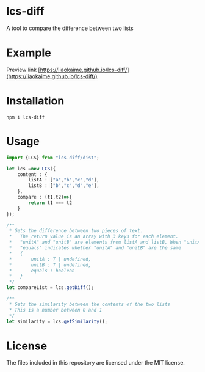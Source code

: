 # lcs-diff
A tool to compare the difference between two lists

# Example
Preview link [https://liaokaime.github.io/lcs-diff/](https://liaokaime.github.io/lcs-diff/)

# Installation
```
npm i lcs-diff
```

# Usage
```typescript
import {LCS} from "lcs-diff/dist";

let lcs =new LCS({
    content : {
        listA : ["a","b","c","d"],
        listB : ["b","c","d","e"],
    },
    compare : (t1,t2)=>{
        return t1 === t2
    }
});

/**
 * Gets the difference between two pieces of text.
 *   The return value is an array with 3 keys for each element.
 *   "unitA" and "unitB" are elements from listA and listB, When "unitA" or "unitB" do not match element from another list, they may be undefined.
 *   "equals" indicates whether "unitA" and "unitB" are the same
 *   {
 *       unitA : T | undefined,
 *       unitB : T | undefined,
 *       equals : boolean
 *   }
 */
let compareList = lcs.getDiff();

/**
 * Gets the similarity between the contents of the two lists
 * This is a number between 0 and 1
 */
let similarity = lcs.getSimilarity();
```

# License
The files included in this repository are licensed under the MIT license.
